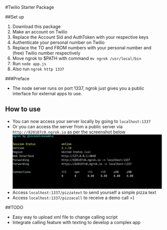 #Twilio Starter Package

##Set up

1. Download this package
2. Make an account on Twilio 
3. Replace the Account Sid and AuthToken with your respective keys 
4. Authenticate your personal number on Twilio
5. Replace the TO and FROM numbers with your personal number and (free) Twilio number respectively  
4. Move ngrok to $PATH with command `mv ngrok /usr/local/bin` 
5. Run `node app.js` 
6. Also run `ngrok http 1337`


###Preface
- The node server runs on port 1337, ngrok just gives you a public interface for external apps to use.


## How to use

- You can now access your server locally by going to `localhost:1337`
- Or you can access the server from a public server via `http://820187c0.ngrok.io` as per the screenshot below 
![alt tag](ngork_screen.png)
- Access `localhost:1337/pizzatext` to send yourself a simple pizza text
- Access `localhost:1337/pizzacall` to receive a demo call =)

##TODO
- Easy way to upload xml file to change calling script
- Integrate calling feature with texting to develop a complex app 